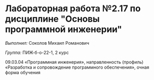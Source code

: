 # Лабораторная работа №2.17 по дисциплине "Основы программной инженерии"

_Выполнил:_ Соколов Михаил Романович

_Группа:_ ПИЖ-б-о-22-1, 2 курс 

09.03.04 «Программная инженерия», направленность (профиль) «Разработка и сопровождение программного обеспечения», очная форма обучения 
